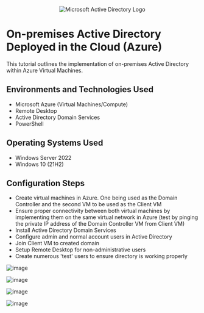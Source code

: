 <p align="center">
<img src="https://i.imgur.com/pU5A58S.png" alt="Microsoft Active Directory Logo"/>
</p>

<h1>On-premises Active Directory Deployed in the Cloud (Azure)</h1>
This tutorial outlines the implementation of on-premises Active Directory within Azure Virtual Machines.<br />



<h2>Environments and Technologies Used</h2>

- Microsoft Azure (Virtual Machines/Compute)
- Remote Desktop
- Active Directory Domain Services
- PowerShell

<h2>Operating Systems Used </h2>

- Windows Server 2022
- Windows 10 (21H2)

<h2>Configuration Steps</h2>

- Create virtual machines in Azure. One being used as the Domain Controller and the second VM to be used as the Client VM
- Ensure proper connectivity between both virtual machines by implementing them on the same virtual network in Azure (test by pinging the private IP address of the Domain Controller VM from Client VM)
- Install Active Directory Domain Services
- Configure admin and normal account users in Active Directory
- Join Client VM to created domain
- Setup Remote Desktop for non-administrative users
- Create numerous 'test' users to ensure directory is working properly


![image](https://github.com/SeannLanning/Configuring-Active-Directory-within-Azure-VMs/assets/70045086/c832abbd-a577-4639-af2f-6f402e55d1dc)

![image](https://github.com/SeannLanning/Configuring-Active-Directory-within-Azure-VMs/assets/70045086/a269d928-713e-42c3-9110-cedcab5af33b)

![image](https://github.com/SeannLanning/Configuring-Active-Directory-within-Azure-VMs/assets/70045086/1545511e-6e77-48c7-9623-37c6f4ff35a9)

![image](https://github.com/SeannLanning/Configuring-Active-Directory-within-Azure-VMs/assets/70045086/2947d07d-cce7-48bb-b14e-0cce4b7e5b34)

